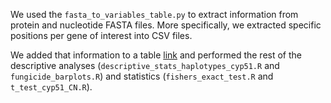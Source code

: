 We used the `fasta_to_variables_table.py` to extract information from protein and nucleotide FASTA files. More specifically, we extracted specific positions per gene of interest into CSV files.

We added that information to a table [link](../Dataset/Supplementary_Data_S1.csv) and performed the rest of the descriptive analyses (`descriptive_stats_haplotypes_cyp51.R` and `fungicide_barplots.R`) and statistics (`fishers_exact_test.R` and `t_test_cyp51_CN.R`).
